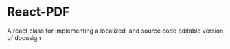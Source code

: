 # React-PDF
A react class for implementing a localized, and source code editable version of docusign
